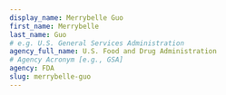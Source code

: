 ```yaml
---
display_name: Merrybelle Guo
first_name: Merrybelle
last_name: Guo
# e.g. U.S. General Services Administration
agency_full_name: U.S. Food and Drug Administration
# Agency Acronym [e.g., GSA]
agency: FDA
slug: merrybelle-guo
---
```

